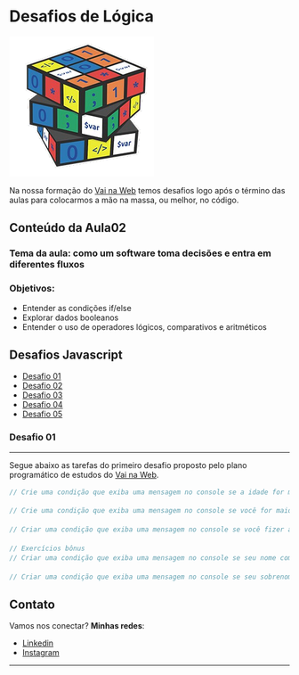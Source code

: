 # Desafios de Lógica

<img src="assets/img/logica de programação.png">

Na nossa formação do [Vai na Web](https://www.vainaweb.com.br/) temos desafios logo após o término das aulas para colocarmos a mão na massa, ou melhor, no código.

## Conteúdo da Aula02
### Tema da aula: como um software toma decisões e entra em diferentes fluxos

### Objetivos: 
- Entender as condições if/else
- Explorar dados booleanos
- Entender o uso de operadores lógicos, comparativos e aritméticos

## Desafios Javascript
- [Desafio 01](https://devrodrigosousa.github.io/desafio1-js/)
- [Desafio 02](https://devrodrigosousa.github.io/desafio2-js/)
- [Desafio 03](https://devrodrigosousa.github.io/desafio3-js/)
- [Desafio 04](https://devrodrigosousa.github.io/desafio4-js/)
- [Desafio 05](https://devrodrigosousa.github.io/desafio5-js/)

### Desafio 01
---
Segue abaixo as tarefas do primeiro desafio proposto pelo plano programático de estudos do [Vai na Web](https://www.vainaweb.com.br/).

```js
// Crie uma condição que exiba uma mensagem no console se a idade for maior que 18;

// Crie uma condição que exiba uma mensagem no console se você for maior de idade E a condição humana seja true;

// Criar uma condição que exiba uma mensagem no console se você fizer aniversário em Janeiro OU Dezembro;

// Exercícios bônus
// Criar uma condição que exiba uma mensagem no console se seu nome começar com a letra R;

// Criar uma condição que exiba uma mensagem no console se seu sobrenome tenha mais de 6 letras OU seu nome começar com a letra E;
```

## Contato

Vamos nos conectar? **Minhas redes**:

- [Linkedin](https://www.linkedin.com/in/devrodrigosousa/)
- [Instagram](https://www.instagram.com/devrodrigosousa/)

---